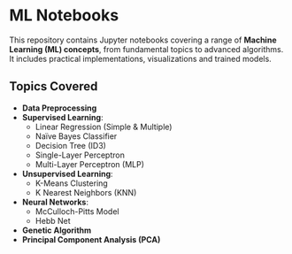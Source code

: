 # ML Notebooks

This repository contains Jupyter notebooks covering a range of **Machine Learning (ML) concepts**, from fundamental topics to advanced algorithms. It includes practical implementations, visualizations and trained models.

## Topics Covered
- **Data Preprocessing**
- **Supervised Learning**:
  - Linear Regression (Simple & Multiple)
  - Naïve Bayes Classifier
  - Decision Tree (ID3)
  - Single-Layer Perceptron
  - Multi-Layer Perceptron (MLP)
- **Unsupervised Learning**:
  - K-Means Clustering
  - K Nearest Neighbors (KNN)
- **Neural Networks**:
  - McCulloch-Pitts Model
  - Hebb Net
- **Genetic Algorithm**
- **Principal Component Analysis (PCA)**


